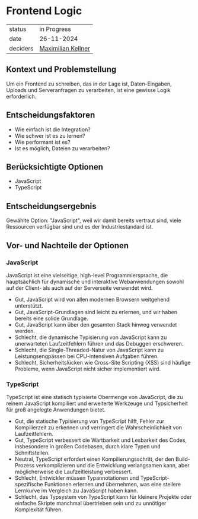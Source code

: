 # Frontend Logic

|          |                                                            |
| -------- | ---------------------------------------------------------- |
| status   | in Progress                                                |
| date     | 26-11-2024                                                 |
| deciders | [Maximilian Kellner](https://github.com/MaximilianKellner) |

## Kontext und Problemstellung

Um ein Frontend zu schreiben, das in der Lage ist, Daten-Eingaben, Uploads und Serveranfragen zu verarbeiten, ist eine gewisse Logik erforderlich.

## Entscheidungsfaktoren

- Wie einfach ist die Integration?
- Wie schwer ist es zu lernen?
- Wie performant ist es?
- Ist es möglich, Dateien zu verarbeiten?

## Berücksichtigte Optionen

- JavaScript
- TypeScript

## Entscheidungsergebnis

Gewählte Option: "JavaScript", weil wir damit bereits vertraut sind, viele Ressourcen verfügbar sind und es der Industriestandard ist.

## Vor- und Nachteile der Optionen

### JavaScript

JavaScript ist eine vielseitige, high-level Programmiersprache, die hauptsächlich für dynamische und interaktive Webanwendungen sowohl auf der Client- als auch auf der Serverseite verwendet wird.

- Gut, JavaScript wird von allen modernen Browsern weitgehend unterstützt.
- Gut, JavaScript-Grundlagen sind leicht zu erlernen, und wir haben bereits eine solide Grundlage.
- Gut, JavaScript kann über den gesamten Stack hinweg verwendet werden.
- Schlecht, die dynamische Typisierung von JavaScript kann zu unerwarteten Laufzeitfehlern führen und das Debuggen erschweren.
- Schlecht, die Single-Threaded-Natur von JavaScript kann zu Leistungsengpässen bei CPU-intensiven Aufgaben führen.
- Schlecht, Sicherheitslücken wie Cross-Site Scripting (XSS) sind häufige Probleme, wenn JavaScript nicht sicher implementiert wird.

### TypeScript

TypeScript ist eine statisch typisierte Obermenge von JavaScript, die zu reinem JavaScript kompiliert und erweiterte Werkzeuge und Typsicherheit für groß angelegte Anwendungen bietet.

- Gut, die statische Typisierung von TypeScript hilft, Fehler zur Kompilierzeit zu erkennen und verringert die Wahrscheinlichkeit von Laufzeitfehlern.
- Gut, TypeScript verbessert die Wartbarkeit und Lesbarkeit des Codes, insbesondere in großen Codebasen, durch klare Typen und Schnittstellen.
- Neutral, TypeScript erfordert einen Kompilierungsschritt, der den Build-Prozess verkomplizieren und die Entwicklung verlangsamen kann, aber möglicherweise die Laufzeitleistung verbessert.
- Schlecht, Entwickler müssen Typannotationen und TypeScript-spezifische Funktionen erlernen und übernehmen, was eine steilere Lernkurve im Vergleich zu JavaScript haben kann.
- Schlecht, das Typsystem von TypeScript kann für kleinere Projekte oder einfache Skripte manchmal übertrieben sein und zu unnötiger Komplexität führen.
